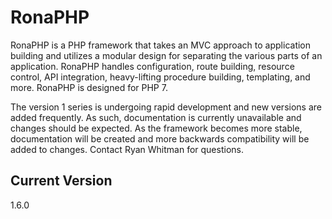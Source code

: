 # RonaPHP
RonaPHP is a PHP framework that takes an MVC approach to application building and utilizes a modular design for separating the various parts of an application. RonaPHP handles configuration, route building, resource control, API integration, heavy-lifting procedure building, templating, and more. RonaPHP is designed for PHP 7.

The version 1 series is undergoing rapid development and new versions are added frequently. As such, documentation is currently unavailable and changes should be expected. As the framework becomes more stable, documentation will be created and more backwards compatibility will be added to changes. Contact Ryan Whitman for questions.

## Current Version
1.6.0